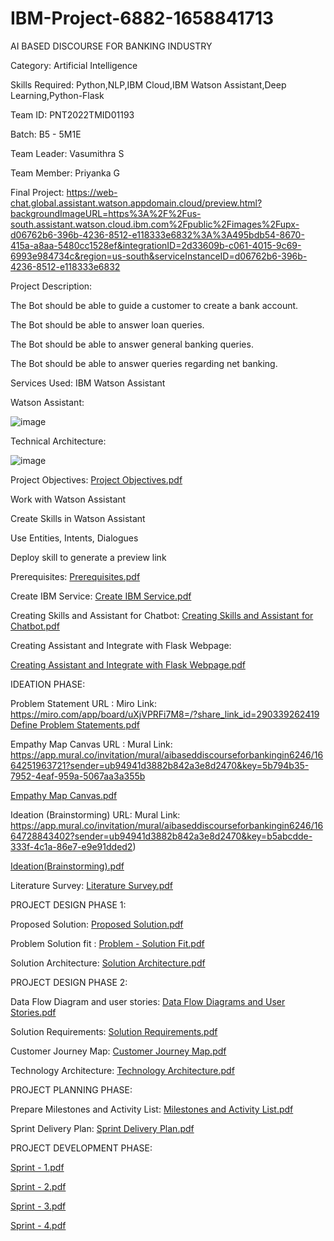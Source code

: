 # IBM-Project-6882-1658841713
AI BASED DISCOURSE FOR BANKING INDUSTRY

Category: Artificial Intelligence

Skills Required:   Python,NLP,IBM Cloud,IBM Watson Assistant,Deep Learning,Python-Flask

Team ID: PNT2022TMID01193

Batch: B5 - 5M1E

Team Leader: Vasumithra S

Team Member: Priyanka G

Final Project:
https://web-chat.global.assistant.watson.appdomain.cloud/preview.html?backgroundImageURL=https%3A%2F%2Fus-south.assistant.watson.cloud.ibm.com%2Fpublic%2Fimages%2Fupx-d06762b6-396b-4236-8512-e118333e6832%3A%3A495bdb54-8670-415a-a8aa-5480cc1528ef&integrationID=2d33609b-c061-4015-9c69-6993e984734c&region=us-south&serviceInstanceID=d06762b6-396b-4236-8512-e118333e6832

Project Description:

The Bot should be able to guide a customer to create a bank account.

The Bot should be able to answer loan queries.

The Bot should be able to answer general banking queries.

The Bot should be able to answer queries regarding net banking.

Services Used:
IBM Watson Assistant

Watson Assistant:

![image](https://user-images.githubusercontent.com/113159759/194334226-af121a32-81d6-4f09-b574-e72a3cf4443a.png)

Technical Architecture:

![image](https://user-images.githubusercontent.com/113159759/194334343-13d8810c-912e-41b7-bee6-800b7221078c.png)


Project Objectives: [Project Objectives.pdf](https://github.com/IBM-EPBL/IBM-Project-6882-1658841713/files/9946303/Project.Objectives.pdf)


Work with Watson Assistant

Create Skills  in Watson Assistant

Use Entities, Intents, Dialogues

Deploy skill to generate a preview link

Prerequisites:
[Prerequisites.pdf](https://github.com/IBM-EPBL/IBM-Project-6882-1658841713/files/9946307/Prerequisites.pdf)

Create IBM Service:
[Create IBM Service.pdf](https://github.com/IBM-EPBL/IBM-Project-6882-1658841713/files/9946308/Create.IBM.Service.pdf)

Creating Skills and Assistant for Chatbot:
[Creating Skills and Assistant for Chatbot.pdf](https://github.com/IBM-EPBL/IBM-Project-6882-1658841713/files/9946309/Creating.Skills.and.Assistant.for.Chatbot.pdf)

Creating Assistant and Integrate with Flask Webpage:

[Creating Assistant and Integrate with Flask Webpage.pdf](https://github.com/IBM-EPBL/IBM-Project-6882-1658841713/files/9705007/Creating.Assistant.and.Integrate.with.Flask.Webpage.pdf)

IDEATION PHASE:

Problem Statement URL : Miro Link: https://miro.com/app/board/uXjVPRFi7M8=/?share_link_id=290339262419
[Define Problem Statements.pdf](https://github.com/IBM-EPBL/IBM-Project-6882-1658841713/files/9704998/Define.Problem.Statements.pdf)

Empathy Map Canvas URL : Mural Link: https://app.mural.co/invitation/mural/aibaseddiscourseforbankingin6246/1664251963721?sender=ub94941d3882b842a3e8d2470&key=5b794b35-7952-4eaf-959a-5067aa3a355b

[Empathy Map Canvas.pdf](https://github.com/IBM-EPBL/IBM-Project-6882-1658841713/files/9705000/Empathy.Map.Canvas.pdf)

Ideation (Brainstorming) URL: Mural Link: https://app.mural.co/invitation/mural/aibaseddiscourseforbankingin6246/1664728843402?sender=ub94941d3882b842a3e8d2470&key=b5abcdde-333f-4c1a-86e7-e9e91dded2)

[Ideation(Brainstorming).pdf](https://github.com/IBM-EPBL/IBM-Project-6882-1658841713/files/9706182/Ideation.Brainstorming.pdf)

Literature Survey:
[Literature Survey.pdf](https://github.com/IBM-EPBL/IBM-Project-6882-1658841713/files/9705002/Literature.Survey.pdf)

PROJECT DESIGN PHASE 1:

Proposed Solution:
[Proposed Solution.pdf](https://github.com/IBM-EPBL/IBM-Project-6882-1658841713/files/9705005/Proposed.Solution.pdf)

Problem Solution fit :
[Problem - Solution Fit.pdf](https://github.com/IBM-EPBL/IBM-Project-6882-1658841713/files/9727406/Problem.-.Solution.Fit.pdf)

Solution Architecture:
[Solution Architecture.pdf](https://github.com/IBM-EPBL/IBM-Project-6882-1658841713/files/9727681/Solution.Architecture.pdf)

PROJECT DESIGN PHASE 2:

Data Flow Diagram and user stories:
[Data Flow Diagrams and User Stories.pdf](https://github.com/IBM-EPBL/IBM-Project-6882-1658841713/files/9741198/Data.Flow.Diagrams.and.User.Stories.pdf)

Solution Requirements:
[Solution Requirements.pdf](https://github.com/IBM-EPBL/IBM-Project-6882-1658841713/files/9741203/Solution.Requirements.pdf)

Customer Journey Map:
[Customer Journey Map.pdf](https://github.com/IBM-EPBL/IBM-Project-6882-1658841713/files/9779085/Customer.Journey.Map.pdf)

Technology Architecture:
[Technology Architecture.pdf](https://github.com/IBM-EPBL/IBM-Project-6882-1658841713/files/9785354/Technology.Architecture.pdf)

PROJECT PLANNING PHASE:

Prepare Milestones and Activity List:
[Milestones and Activity List.pdf](https://github.com/IBM-EPBL/IBM-Project-6882-1658841713/files/9944485/Milestones.and.Activity.List.pdf)

Sprint Delivery Plan:
[Sprint Delivery Plan.pdf](https://github.com/IBM-EPBL/IBM-Project-6882-1658841713/files/9944487/Sprint.Delivery.Plan.pdf)

PROJECT DEVELOPMENT PHASE:

[Sprint - 1.pdf](https://github.com/IBM-EPBL/IBM-Project-6882-1658841713/files/9945541/Sprint.-.1.pdf)

[Sprint - 2.pdf](https://github.com/IBM-EPBL/IBM-Project-6882-1658841713/files/9945542/Sprint.-.2.pdf)

[Sprint - 3.pdf](https://github.com/IBM-EPBL/IBM-Project-6882-1658841713/files/9945543/Sprint.-.3.pdf)

[Sprint - 4.pdf](https://github.com/IBM-EPBL/IBM-Project-6882-1658841713/files/9945835/Sprint.-.4.pdf)




